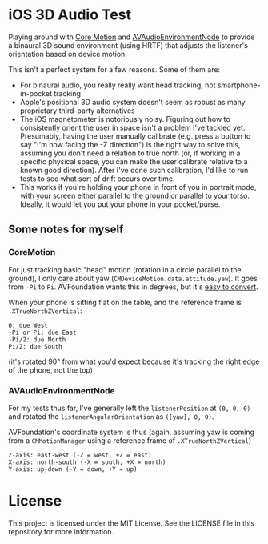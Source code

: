 # iOS 3D Audio Test

Playing around with [Core Motion](https://developer.apple.com/library/ios/documentation/CoreMotion/Reference/CoreMotion_Reference/index.html) and [AVAudioEnvironmentNode](https://developer.apple.com/library/ios/documentation/AVFoundation/Reference/AVAudioEnvironmentNode_Class/) to provide a binaural 3D sound environment (using HRTF) that adjusts the listener's orientation based on device motion.

This isn't a perfect system for a few reasons. Some of them are:

* For binaural audio, you really really want head tracking, not smartphone-in-pocket tracking
* Apple's positional 3D audio system doesn't seem as robust as many proprietary third-party alternatives
* The iOS magnetometer is notoriously noisy. Figuring out how to consistently orient the user in space isn't a problem I've tackled yet. Presumably, having the user manually calibrate (e.g. press a button to say "I'm now facing the -Z direction") is the right way to solve this, assuming you don't need a relation to true north (or, if working in a specific physical space, you can make the user calibrate relative to a known good direction). After I've done such calibration, I'd like to run tests to see what sort of drift occurs over time.
* This works if you're holding your phone in front of you in portrait mode, with your screen either parallel to the ground or parallel to your torso. Ideally, it would let you put your phone in your pocket/purse.

## Some notes for myself

### CoreMotion

For just tracking basic "head" motion (rotation in a circle parallel to the ground), I only care about yaw (`CMDeviceMotion.data.attitude.yaw`). It goes from `-Pi` to `Pi`. AVFoundation wants this in degrees, but it's [easy to convert](https://github.com/lazerwalker/ios-3d-audio-test/blob/master/audioTest/ViewController.swift#L14-L16).

When your phone is sitting flat on the table, and the reference frame is `.XTrueNorthZVertical`:

```
0: due West
-Pi or Pi: due East
-Pi/2: due North
Pi/2: due South
```

(it's rotated 90° from what you'd expect because it's tracking the right edge of the phone, not the top)


### AVAudioEnvironmentNode

For my tests thus far, I've generally left the `listenerPosition` at `(0, 0, 0)` and rotated the `listenerAngularOrientation` as `([yaw], 0, 0)`.

AVFoundation's coordinate system is thus (again, assuming yaw is coming from a `CMMotionManager` using a reference frame of `.XTrueNorthZVertical`)

```
Z-axis: east-west (-Z = west, +Z = east)
X-axis: north-south (-X = south, +X = north)
Y-axis: up-down (-Y = down, +Y = up)
```

# License

This project is licensed under the MIT License. See the LICENSE file in this repository for more information.
